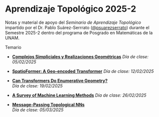 # Aprendizaje Topológico 2025-2
Notas y material de apoyo del _Seminario de Aprendizaje Topológico_ impartido por el Dr. Pablo Suárez-Serrrato ([@psuarezserrato](https://github.com/psuarezserrato)) durante el Semestre 2025-2 dentro del programa de Posgrado en Matemáticas de la UNAM.

Temario

* **[Complejos Simpliciales y Realizaciones Geométricas](https://github.com/appliedgeometry/seminario-aprendizaje-topologico/blob/main/pdf/Complejos_Simpliciales_y_Realizaciones_Geométricas.pdf)**
  _Día de clase: 05/02/2025_

* **[SpatioFormer: A Geo-encoded Transformer](https://github.com/appliedgeometry/seminario-aprendizaje-topologico/blob/main/pdf/SpatioFormer-_A_Geo-encoded_Transformer.pdf)**
  _Día de clase: 12/02/2025_

* **[Can Transformers Do Enumerative Geometry?](https://github.com/appliedgeometry/seminario-aprendizaje-topologico/blob/main/pdf/CAN_TRANSFORMERS_DO_ENUMERATIVE_GEOMETRY_.pdf)**   
  _Día de clase: 19/02/2025_

* **[A Survey of Machine Learning Methods](https://github.com/appliedgeometry/seminario-aprendizaje-topologico/blob/main/pdf/A_Survey_of_Topological_Machine_Learning_Methods.pdf)**
  _Día de clase: 26/02/2025_

* **[Message-Passing Topological NNs](https://github.com/appliedgeometry/seminario-aprendizaje-topologico/blob/main/pdf/Message-Passing_Topological_NNs_Survey.pdf)**   
  _Día de clase: 05/03/2025_

